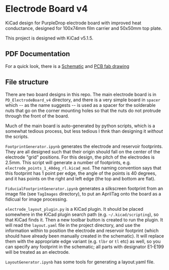 # Electrode Board v4

KiCad design for PurpleDrop electrode board with improved heat conductance, designed for 100x74mm film carrier and 50x50mm top plate.

This project is designed with KiCad v5.1.5.

## PDF Documentation

For a quick look, there is a [Schematic](PD_ElectrodeBoard_v4/outputs/PD_ElectrodeBoard_v4_sch.pdf) and [PCB fab drawing](PD_ElectrodeBoard_v4/outputs/PD_ElectrodeBoard_v4_fab.pdf)

## File structure

There are two board designs in this repo. The main electrode board is in `PD_ElectrodeBoard_v4` directory, and there is a very simple board in `spacer` which -- as the name suggests -- is used as a spacer for the solderable nuts that go on the corner mounting holes so that the nuts do not protrude through the front of the board.

Much of the main board is auto-generated by python scripts, which is a somewhat tedious process, but less tedious I thnk than designing it *without* the scripts.

`FootprintGenerator.ipynb` generates the electrode and reservoir footprints. They are all designed such that their origin should fall on the center of the electrode "grid" positions. For this design, the pitch of the electrodes is 2.5mm. This script will generate a number of footprints, e.g. `electrode_points_1_40deg_rl.kicad_mod`. The naming convention says that this footprint has 1 point per edge, the angle of the points is 40 degrees, and it has points on the right and left edge (the top and bottom are flat).

`FiducialFootprintGenerator.ipynb` generates a silkscreen footprint from an image file (see `TagImages` directory), to put an AprilTag onto the board as a fidicual for image processing.

`electrode_layout_plugin.py` is a KiCad plugin. It should be placed somewhere in the KiCad plugin search path (e.g. `~/.kicad/scripting`), so that KiCad finds it. Then a new toolbar button is created to run the plugin. It will read the `layout.yaml` file in the project directory, and use the information within to position the electrode and reservoir footprint (which should have already been manually created in the schematic). It will replace them with the appropriate edge variant (e.g. `tlbr` or `tl` etc) as well, so you can specify any footprint in the schematic; all parts with designator E1-E199 will be treated as an electrode.

`LayoutGenerator.ipynb` has some tools for generating a layout.yaml file.

